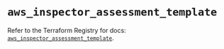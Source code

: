 # `aws_inspector_assessment_template`

Refer to the Terraform Registry for docs: [`aws_inspector_assessment_template`](https://registry.terraform.io/providers/hashicorp/aws/5.100.0/docs/resources/inspector_assessment_template).
